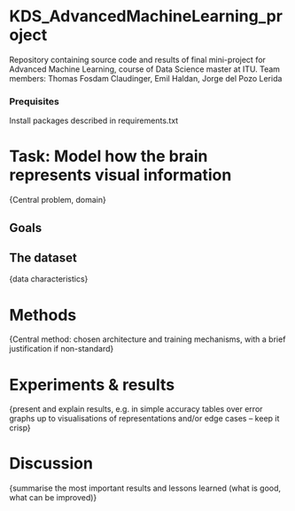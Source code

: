 # KDS_AdvancedMachineLearning_project

Repository containing source code and results of final mini-project for Advanced Machine Learning, course of Data Science master at ITU.
Team members: Thomas Fosdam Claudinger, Emil Haldan, Jorge del Pozo Lerida

### Prequisites
Install packages described in requirements.txt

# Task: Model how the brain represents visual information
{Central problem, domain}

## Goals

## The dataset
{data characteristics}

# Methods
{Central method: chosen architecture and training mechanisms, with a brief justification if non-standard}

# Experiments & results
{present and explain results, e.g. in simple accuracy tables over error graphs up to visualisations of representations and/or edge cases – keep it crisp}

# Discussion
{summarise the most important results and lessons learned (what is good, what can be improved)}